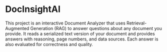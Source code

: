 # DocInsightAI
This project is an interactive Document Analyzer that uses Retrieval-Augmented Generation (RAG) to answer questions about any document you provide. It reads a serialized text version of your document and provides answers with reasoning, page numbers, and data sources. Each answer is also evaluated for correctness and quality.
